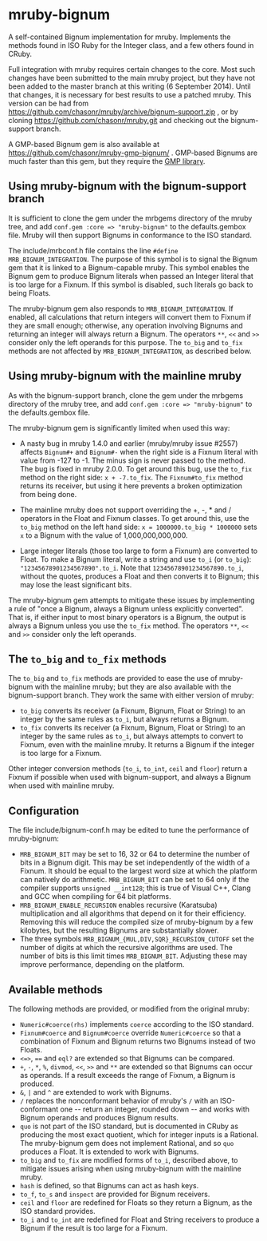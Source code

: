 mruby-bignum
============

A self-contained Bignum implementation for mruby.  Implements the methods found in ISO Ruby for the Integer class, and a
few others found in CRuby.

Full integration with mruby requires certain changes to the core.  Most such changes have been submitted to the main mruby
project, but they have not been added to the master branch at this writing (6 September 2014).  Until that changes, it is
necessary for best results to use a patched mruby.  This version can be had from https://github.com/chasonr/mruby/archive/bignum-support.zip , or by cloning https://github.com/chasonr/mruby.git and checking out the bignum-support branch.

A GMP-based Bignum gem is also available at https://github.com/chasonr/mruby-gmp-bignum/ .  GMP-based Bignums are much faster than this gem, but they require the [GMP library](https://gmplib.org/).

## Using mruby-bignum with the bignum-support branch

It is sufficient to clone the gem under the mrbgems directory of the mruby tree, and add `conf.gem :core => "mruby-bignum"` to the defaults.gembox file.  Mruby will then support Bignums in conformance to the ISO standard.

The include/mrbconf.h file contains the line `#define MRB_BIGNUM_INTEGRATION`.  The purpose of this symbol is to signal the Bignum gem that it is linked to a Bignum-capable mruby.  This symbol enables the Bignum gem to produce Bignum literals when passed an Integer literal that is too large for a Fixnum.  If this symbol is disabled, such literals go back to being Floats.

The mruby-bignum gem also responds to `MRB_BIGNUM_INTEGRATION`.  If enabled, all calculations that return integers will convert them to Fixnum if they are small enough; otherwise, any operation involving Bignums and returning an integer will always return a Bignum.  The operators `**`, `<<` and `>>` consider only the left operands for this purpose.  The `to_big` and `to_fix` methods are not affected by `MRB_BIGNUM_INTEGRATION`, as described below.

## Using mruby-bignum with the mainline mruby

As with the bignum-support branch, clone the gem under the mrbgems directory of the mruby tree, and add `conf.gem :core => "mruby-bignum"` to the defaults.gembox file.

The mruby-bignum gem is significantly limited when used this way:

* A nasty bug in mruby 1.4.0 and earlier (mruby/mruby issue #2557) affects `Bignum#+` and `Bignum#-` when the right side is a Fixnum literal with value from -127 to -1.  The minus sign is never passed to the method.  The bug is fixed in mruby 2.0.0.  To get around this bug, use the `to_fix` method on the right side:  `x + -7.to_fix`.  The `Fixnum#to_fix` method returns its receiver, but using it here prevents a broken optimization from being done.

* The mainline mruby does not support overriding the +, -, * and / operators in the Float and Fixnum classes.  To get around this, use the `to_big` method on the left hand side:  `x = 1000000.to_big * 1000000` sets `x` to a Bignum with the value of 1,000,000,000,000.

* Large integer literals (those too large to form a Fixnum) are converted to Float.  To make a Bignum literal, write a string and use `to_i` (or `to_big`):  `"12345678901234567890".to_i`.  Note that `12345678901234567890.to_i`, without the quotes, produces a Float and then converts it to Bignum; this may lose the least significant bits.

The mruby-bignum gem attempts to mitigate these issues by implementing a rule of "once a Bignum, always a Bignum unless explicitly converted".  That is, if either input to most binary operators is a Bignum, the output is always a Bignum unless you use the `to_fix` method.  The operators `**`, `<<` and `>>` consider only the left operands.

## The `to_big` and `to_fix` methods

The `to_big` and `to_fix` methods are provided to ease the use of mruby-bignum with the mainline mruby; but they are also available with the bignum-support branch.  They work the same with either version of mruby:

* `to_big` converts its receiver (a Fixnum, Bignum, Float or String) to an integer by the same rules as `to_i`, but always returns a Bignum.
* `to_fix` converts its receiver (a Fixnum, Bignum, Float or String) to an integer by the same rules as `to_i`, but always attempts to convert to Fixnum, even with the mainline mruby.  It returns a Bignum if the integer is too large for a Fixnum.

Other integer conversion methods (`to_i`, `to_int`, `ceil` and `floor`) return a Fixnum if possible when used with bignum-support, and always a Bignum when used with mainline mruby.

## Configuration

The file include/bignum-conf.h may be edited to tune the performance of mruby-bignum:

* `MRB_BIGNUM_BIT` may be set to 16, 32 or 64 to determine the number of bits in a Bignum digit.  This may be set independently of the width of a Fixnum.  It should be equal to the largest word size at which the platform can natively do arithmetic.  `MRB_BIGNUM_BIT` can be set to 64 only if the compiler supports `unsigned __int128`; this is true of Visual C++, Clang and GCC when compiling for 64 bit platforms.
* `MRB_BIGNUM_ENABLE_RECURSION` enables recursive (Karatsuba) multiplication and all algorithms that depend on it for their efficiency.  Removing this will reduce the compiled size of mruby-bignum by a few kilobytes, but the resulting Bignums are substantially slower.
* The three symbols `MRB_BIGNUM_{MUL,DIV,SQR}_RECURSION_CUTOFF` set the number of digits at which the recursive algorithms are used.  The number of bits is this limit times `MRB_BIGNUM_BIT`.  Adjusting these may improve performance, depending on the platform.

## Available methods

The following methods are provided, or modified from the original mruby:

* `Numeric#coerce(rhs)` implements `coerce` according to the ISO standard.
* `Fixnum#coerce` and `Bignum#coerce` override `Numeric#coerce` so that a combination of Fixnum and Bignum returns two Bignums instead of two Floats.
* `<=>`, `==` and `eql?` are extended so that Bignums can be compared.
* `+`, `-`, `*`, `%`, `divmod`, `<<`, `>>` and `**` are extended so that Bignums can occur as operands.  If a result exceeds the range of Fixnum, a Bignum is produced.
* `&`, `|` and `^` are extended to work with Bignums.
* `/` replaces the nonconformant behavior of mruby's `/` with an ISO-conformant one -- return an integer, rounded down -- and works with Bignum operands and produces Bignum results.
* `quo` is not part of the ISO standard, but is documented in CRuby as producing the most exact quotient, which for integer inputs is a Rational.  The mruby-bignum gem does not implement Rational, and so `quo` produces a Float.  It is extended to work with Bignums.
* `to_big` and `to_fix` are modified forms of `to_i`, described above, to mitigate issues arising when using mruby-bignum with the mainline mruby.
* `hash` is defined, so that Bignums can act as hash keys.
* `to_f`, `to_s` and `inspect` are provided for Bignum receivers.
* `ceil` and `floor` are redefined for Floats so they return a Bignum, as the ISO standard provides.
* `to_i` and `to_int` are redefined for Float and String receivers to produce a Bignum if the result is too large for a Fixnum.
